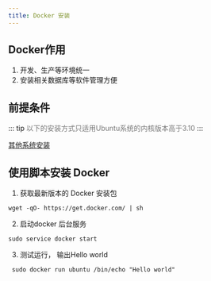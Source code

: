 ```yaml
---
title: Docker 安装
---
```


## Docker作用
1. 开发、生产等环境统一
2. 安装相关数据库等软件管理方便

## 前提条件
::: tip
   <span style="font-size: 14px; color: #777;"> 以下的安装方式只适用Ubuntu系统的内核版本高于3.10 </span>
:::

[其他系统安装](http://www.runoob.com/docker/docker-tutorial.html)

## 使用脚本安装 Docker
1. 获取最新版本的 Docker 安装包
```shell
wget -qO- https://get.docker.com/ | sh
```
2. 启动docker 后台服务
```shell
sudo service docker start
```
3. 测试运行， 输出Hello world
```shell
 sudo docker run ubuntu /bin/echo "Hello world"
```
